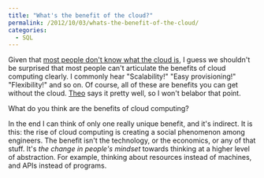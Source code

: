 ```yaml
---
title: "What's the benefit of the cloud?"
permalink: /2012/10/03/whats-the-benefit-of-the-cloud/
categories:
  - SQL
---
```

Given that [most people don't know what the cloud is][1], I guess we shouldn't be surprised that most people can't articulate the benefits of cloud computing clearly. I commonly hear "Scalability!" "Easy provisioning!" "Flexibility!" and so on. Of course, all of these are benefits you can get without the cloud. [Theo][2] says it pretty well, so I won't belabor that point.

What do you think are the benefits of cloud computing?

In the end I can think of only one really unique benefit, and it's indirect. It is this: the rise of cloud computing is creating a social phenomenon among engineers. The benefit isn't the technology, or the economics, or any of that stuff. It's *the change in people's mindset* towards thinking at a higher level of abstraction. For example, thinking about resources instead of machines, and APIs instead of programs.

 [1]: http://www.citrix.com/news/announcements/aug-2012/most-americans-confused-by-cloud-computing-according-to-national.html
 [2]: http://omniti.com/seeds/the-cloud-is-great-stop-the-hype
